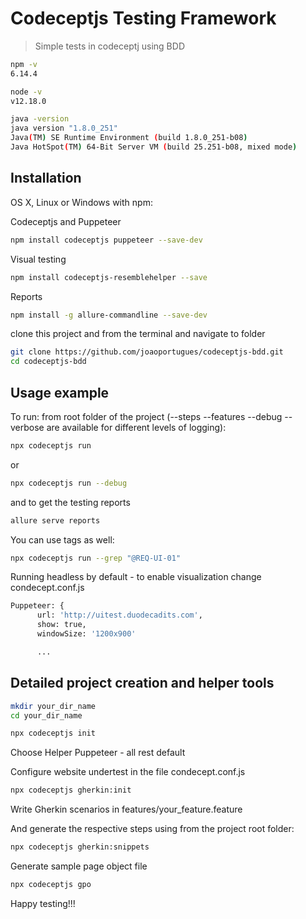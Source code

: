 # Codeceptjs Testing Framework
> Simple tests in codeceptj using BDD

```sh
npm -v
6.14.4

node -v
v12.18.0

java -version
java version "1.8.0_251"
Java(TM) SE Runtime Environment (build 1.8.0_251-b08)
Java HotSpot(TM) 64-Bit Server VM (build 25.251-b08, mixed mode)
```

## Installation

OS X, Linux or Windows with npm:

Codeceptjs and Puppeteer

```sh
npm install codeceptjs puppeteer --save-dev

```

Visual testing

```sh
npm install codeceptjs-resemblehelper --save
```

Reports

```sh
npm install -g allure-commandline --save-dev
```

clone this project and from the terminal and navigate to folder
```sh
git clone https://github.com/joaoportugues/codeceptjs-bdd.git
cd codeceptjs-bdd
```

## Usage example

To run:
from root folder of the project (--steps --features --debug --verbose are available for different levels of logging):
```sh
npx codeceptjs run
```
or
```sh
npx codeceptjs run --debug
```
and to get the testing reports
```sh
allure serve reports
```

You can use tags as well:
```sh
npx codeceptjs run --grep "@REQ-UI-01"
```

Running headless by default - to enable visualization change condecept.conf.js

```sh
Puppeteer: {
      url: 'http://uitest.duodecadits.com',
      show: true,
      windowSize: '1200x900'

	  ...
```

## Detailed project creation and helper tools

```sh
mkdir your_dir_name
cd your_dir_name
```

```sh
npx codeceptjs init
```

Choose Helper Puppeteer - all rest default

Configure website undertest in the file condecept.conf.js

```sh
npx codeceptjs gherkin:init
```

Write Gherkin scenarios in features/your_feature.feature

And generate the respective steps using from the project root folder:

```sh
npx codeceptjs gherkin:snippets
```

Generate sample page object file
```sh
npx codeceptjs gpo
```

Happy testing!!!
